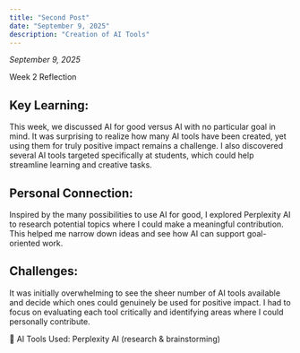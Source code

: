 ```yaml
---
title: "Second Post"
date: "September 9, 2025"
description: "Creation of AI Tools"
---
```

*September 9, 2025*

Week 2 Reflection

## Key Learning:

 This week, we discussed AI for good versus AI with no particular goal in mind. It was surprising to realize how many AI tools have been created, yet using them for truly positive impact remains a challenge. I also discovered several AI tools targeted specifically at students, which could help streamline learning and creative tasks.

## Personal Connection: 

Inspired by the many possibilities to use AI for good, I explored Perplexity AI to research potential topics where I could make a meaningful contribution. This helped me narrow down ideas and see how AI can support goal-oriented work.

## Challenges: 
It was initially overwhelming to see the sheer number of AI tools available and decide which ones could genuinely be used for positive impact. I had to focus on evaluating each tool critically and identifying areas where I could personally contribute.

🤖 AI Tools Used: Perplexity AI (research & brainstorming)
